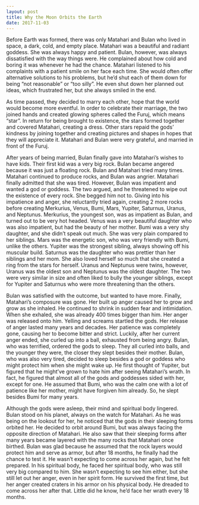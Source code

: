 ```yaml
---
layout: post
title: Why the Moon Orbits the Earth
date: 2017-11-03
---
```

<div class="content">

 Before Earth was formed, there was only Matahari and Bulan who lived in space, a dark, cold, and empty place. Matahari was a beautiful and radiant goddess. She was always happy and patient. Bulan, however, was always dissatisfied with the way things were. He complained about how cold and boring it was whenever he had the chance. Matahari listened to his complaints with a patient smile on her face each time. She would often offer alternative solutions to his problems, but he’d shut each of them down for being “not reasonable” or “too silly”. He even shut down her planned out ideas, which frustrated her, but she always smiled in the end. 

As time passed, they decided to marry each other, hope that the world would become more eventful. In order to celebrate their marriage, the two joined hands and created glowing spheres called the Furuj, which means “star”. In return for being brought to existence, the stars formed together and covered Matahari, creating a dress. Other stars repaid the gods’ kindness by joining together and creating pictures and shapes in hopes that they will appreciate it. Matahari and Bulan were very grateful, and married in front of the Furuj.

After years of being married, Bulan finally gave into Matahari’s wishes to have kids. Their first kid was a very big rock. Bulan became angered because it was just a floating rock. Bulan and Matahari tried many times. Matahari continued to produce rocks, and Bulan was angrier. Matahari finally admitted that she was tired. However, Bulan was impatient and wanted a god or goddess. The two argued, and he threatened to wipe out the existence of every rock. She begged him not to. Giving into his impatience and anger, she reluctantly tried again, creating 2 more rocks before creating Merkurius, Venus, Bumi, Mars, Yupiter, Saturnus, Uranus, and Neptunus. Merkurius, the youngest son, was as impatient as Bulan, and turned out to be very hot headed. Venus was a very beautiful daughter who was also impatient, but had the beauty of her mother. Bumi was a very shy daughter, and she didn’t speak out much. She was very plain compared to her siblings. Mars was the energetic son, who was very friendly with Bumi, unlike the others. Yupiter was the strongest sibling, always showing off his muscular build. Saturnus was the daughter who was prettier than her siblings and her mom. She also loved herself so much that  she created a ring from the stars for herself. Uranus and Neptunus were twins, however, Uranus was the oldest son and Neptunus was the oldest daughter. The two were very similar in size and often liked to bully the younger siblings, except for Yupiter and Saturnus who were more threatening than the others.

Bulan was satisfied with the outcome, but wanted to have more. Finally, Matahari’s composure was gone. Her built up anger caused her to grow and grow as she inhaled. He continued to shrink in sudden fear and intimidation. When she exhaled, she was already 400 times bigger than him. Her anger was released onto him. Yelling and screams startled the gods. Her release of anger lasted many years and decades. Her patience was completely gone, causing her to become bitter and strict. Luckily, after her current anger ended, she curled up into a ball, exhausted from being angry. Bulan, who was terrified, ordered the gods to sleep. They all curled into balls, and the younger they were, the closer they slept besides their mother. Bulan, who was also very tired, decided to sleep besides a god or goddess who might protect him when she might wake up. He first thought of Yupiter, but figured that he might’ve grown to hate him after seeing Matahari’s wrath. In fact, he figured that almost all of the gods and goddesses sided with her, except for one. He assumed that Bumi, who was the calm one with a lot of patience like her mother, might have forgiven him already. So, he slept besides Bumi for many years.

Although the gods were asleep, their mind and spiritual body lingered. Bulan stood on his planet, always on the watch for Matahari. As he was being on the lookout for her, he noticed that the gods in their sleeping forms orbited her. He decided to orbit around Bumi, but was always facing the opposite direction of Matahari. He also saw that their sleeping forms after many years became layered with the many rocks that Matahari once birthed. Bulan was glad because he assumed that the rock layers would protect him and serve as armor, but after 18 months, he finally had the chance to test it. He wasn’t expecting to come across her again, but he felt prepared. In his spiritual body, he faced her spiritual body, who was still very big compared to him. She wasn’t expecting to see him either, but she still let out her anger, even in her spirit form. He survived the first time, but her anger created craters in his armor on his physical body. He dreaded to come across her after that. Little did he know, he’d face her wrath every 18 months.

</div>
